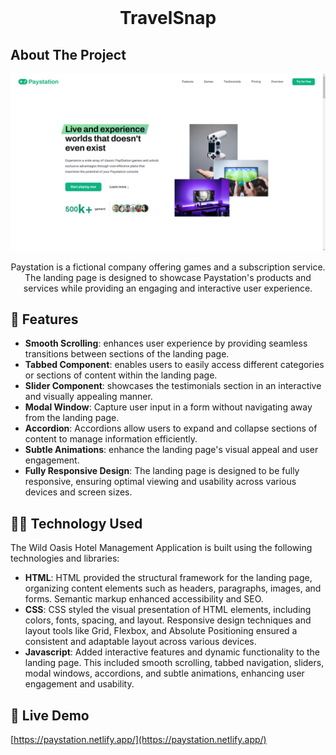 <!-- PROJECT LOGO -->
<br />
<h1 align="center">TravelSnap</h1>

<!-- ABOUT THE PROJECT -->

## About The Project

![Screenshot](./assets/paystation-hero.png)

<p align="center">
Paystation is a fictional company offering games and a subscription service. The landing page is designed to showcase Paystation's products and services while providing an engaging and interactive user experience.
<!-- APPLICATION'S FEATURES -->

## 📝 Features

- **Smooth Scrolling**: enhances user experience by providing seamless transitions between sections of the landing page.
- **Tabbed Component**: enables users to easily access different categories or sections of content within the landing page.
- **Slider Component**: showcases the testimonials section in an interactive and visually appealing manner.
- **Modal Window**: Capture user input in a form without navigating away from the landing page.
- **Accordion**: Accordions allow users to expand and collapse sections of content to manage information efficiently.
- **Subtle Animations**: enhance the landing page's visual appeal and user engagement.
- **Fully Responsive Design**: The landing page is designed to be fully responsive, ensuring optimal viewing and usability across various devices and screen sizes.


<!-- TECHNOLOGY USED -->

## 👨‍💻 Technology Used

The Wild Oasis Hotel Management Application is built using the following technologies and libraries:

- **HTML**: HTML provided the structural framework for the landing page, organizing content elements such as headers, paragraphs, images, and forms. Semantic markup enhanced accessibility and SEO.
- **CSS**: CSS styled the visual presentation of HTML elements, including colors, fonts, spacing, and layout. Responsive design techniques and layout tools like Grid, Flexbox, and Absolute Positioning ensured a consistent and adaptable layout across various devices.
- **Javascript**: Added interactive features and dynamic functionality to the landing page. This included smooth scrolling, tabbed navigation, sliders, modal windows, accordions, and subtle animations, enhancing user engagement and usability.


<!-- LIVE DEMO -->

## 🚀 Live Demo

[https://paystation.netlify.app/](https://paystation.netlify.app/)
